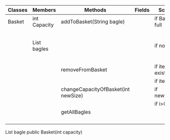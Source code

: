 | Classes | Members             | Methods                             | Fields | Scenario          | Output                           |
|---------|---------------------|-------------------------------------|--------|-------------------|----------------------------------|
| Basket  | int Capacity        | addToBasket(String bagle)           |        | if Basket if full | error                            |
|         | List<String> bagles |                                     |        | if not            | space left in basket is capacity |
|         |                     | removeFromBasket                    |        | if item not exist | error                            |
|         |                     |                                     |        | if item exist     |                                  |
|         |                     | changeCapacityOfBasket(int newSize) |        | if newSize<=0     | error                            |
|         |                     |                                     |        | if i>0            | int                              |
|         |                     | getAllBagles                        |        |                   | List<String>                     |
|         |                     |                                     |        |                   |                                  |
|         |                     |                                     |        |                   |                                  |
|         |                     |                                     |        |                   |                                  |
|         |                     |                                     |        |                   |                                  |

List<String> bagle
public Basket(int capacity)